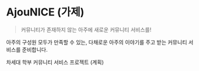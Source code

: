 # AjouNICE (가제)

> 커뮤니티가 존재하지 않는 아주에 새로운 커뮤니티 서비스를!

아주의 구성원 모두가 만족할 수 있는, 다채로운 아주의 이야기를 주고 받는 커뮤니티 서비스를 준비합니다.

차세대 학부 커뮤니티 서비스 프로젝트 (계획)
